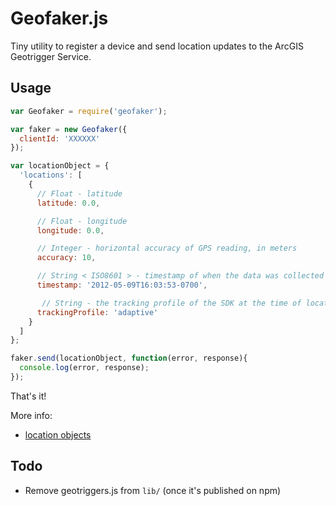 # Geofaker.js

Tiny utility to register a device and send location updates to the ArcGIS Geotrigger Service.

## Usage

```js
var Geofaker = require('geofaker');

var faker = new Geofaker({
  clientId: 'XXXXXX'
});

var locationObject = {
  'locations': [
    {
      // Float - latitude
      latitude: 0.0,

      // Float - longitude
      longitude: 0.0,

      // Integer - horizontal accuracy of GPS reading, in meters
      accuracy: 10,

      // String < ISO8601 > - timestamp of when the data was collected
      timestamp: '2012-05-09T16:03:53-0700',

       // String - the tracking profile of the SDK at the time of location collection
      trackingProfile: 'adaptive'
    }
  ]
};

faker.send(locationObject, function(error, response){
  console.log(error, response);
});

```

That's it!

More info:

* [location objects](http://esri.github.io/geotrigger-docs/api/location/update/)

## Todo

* Remove geotriggers.js from `lib/` (once it's published on npm)
